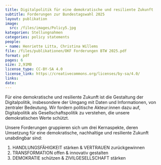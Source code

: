 ```yaml
---
title: Digitalpolitik für eine demokratische und resiliente Zukunft
subtitle: Forderungen zur Bundestagswahl 2025
layout: publikation
image:
  src: /files/images/Policy5.jpg
kategorien: Stellungnahmen
categories: policy statements
people:
- name: Henriette Litta, Christina Willems
file: /files/publikationen/OKF Forderungen BTW 2025.pdf
format: pdf
pages: 6
size: 2,91MB
license_type: CC-BY-SA 4.0
license_link: https://creativecommons.org/licenses/by-sa/4.0/
links:
date: 
---
```


Für eine demokratische und resiliente Zukunft ist die Gestaltung der Digitalpolitik, insbesondere der Umgang mit Daten und Informationen, von zentraler Bedeutung. Wir fordern politische Akteur:innen dazu auf, Digitalpolitik als Gesellschaftspolitik zu verstehen, die unsere demokratischen Werte schützt.  

Unsere Forderungen gruppieren sich um drei Kernaspekte, deren Umsetzung für eine demokratische, nachhaltige und resiliente Zukunft unabdingbar sind:

1. HANDLUNGSFÄHIGKEIT stärken & VERTRAUEN zurückgewinnen
2. TRANSFORMATION offen & innovativ gestalten
3. DEMOKRATIE schützen & ZIVILGESELLSCHAFT stärken

